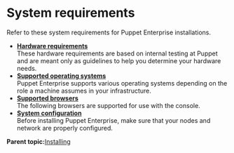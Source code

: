 # System requirements

Refer to these system requirements for Puppet Enterprise installations.

-   **[Hardware requirements](hardware_requirements.md#)**  
These hardware requirements are based on internal testing at Puppet and are meant only as guidelines to help you determine your hardware needs.
-   **[Supported operating systems](supported_operating_systems.md#)**  
Puppet Enterprise supports various operating systems depending on the role a machine assumes in your infrastructure.
-   **[Supported browsers](supported_browsers.md#)**  
The following browsers are supported for use with the console.
-   **[System configuration](system_configuration.md#)**  
Before installing Puppet Enterprise, make sure that your nodes and network are properly configured.

**Parent topic:**[Installing](installing.md)


